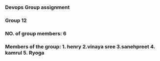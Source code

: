 ### Devops Group assignment
### Group 12


### NO. of group members: 6
### Members of the group: 1. henry  2.vinaya sree 3.sanehpreet 4. kamrul  5. Ryoga
